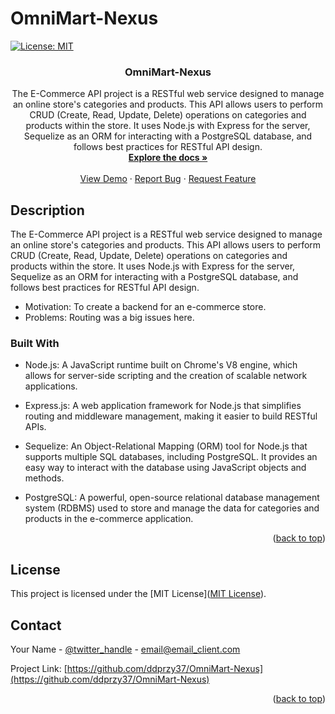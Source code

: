 # OmniMart-Nexus

[![License: MIT](https://img.shields.io/badge/License-MIT-yellow.svg)](https://opensource.org/licenses/MIT)




<h3 align="center">OmniMart-Nexus</h3>

  <p align="center">
    The E-Commerce API project is a RESTful web service designed to manage an online store's categories and products. This API allows users to perform CRUD (Create, Read, Update, Delete) operations on categories and products within the store. It uses Node.js with Express for the server, Sequelize as an ORM for interacting with a PostgreSQL database, and follows best practices for RESTful API design.
    <br />
    <a href="https://github.com/ddprzy37/OmniMart-Nexus/"><strong>Explore the docs »</strong></a>
    <br />
    <br />
    <a href="https://github.com/ddprzy37/OmniMart-Nexus/">View Demo</a>
    ·
    <a href="https://github.com/ddprzy37/OmniMart-Nexus/issues/new?labels=bug&template=bug-report---.md">Report Bug</a>
    ·
    <a href="https://github.com/ddprzy37/OmniMart-Nexus/issues/new?labels=enhancement&template=feature-request---.md">Request Feature</a>
  </p>
</div>

## Description

The E-Commerce API project is a RESTful web service designed to manage an online store's categories and products. This API allows users to perform CRUD (Create, Read, Update, Delete) operations on categories and products within the store. It uses Node.js with Express for the server, Sequelize as an ORM for interacting with a PostgreSQL database, and follows best practices for RESTful API design.

- Motivation: To create a backend for an e-commerce store.
- Problems: Routing was a big issues here.


### Built With
* Node.js: A JavaScript runtime built on Chrome's V8 engine, which allows for server-side scripting and the creation of scalable network applications.

* Express.js: A web application framework for Node.js that simplifies routing and middleware management, making it easier to build RESTful APIs.

* Sequelize: An Object-Relational Mapping (ORM) tool for Node.js that supports multiple SQL databases, including PostgreSQL. It provides an easy way to interact with the database using JavaScript objects and methods.

* PostgreSQL: A powerful, open-source relational database management system (RDBMS) used to store and manage the data for categories and products in the e-commerce application.


<p align="right">(<a href="#readme-top">back to top</a>)</p>




## License

This project is licensed under the [MIT License]([MIT License](https://opensource.org/licenses/MIT)).


## Contact

Your Name - [@twitter_handle](https://twitter.com/twitter_handle) - email@email_client.com

Project Link: [https://github.com/ddprzy37/OmniMart-Nexus](https://github.com/ddprzy37/OmniMart-Nexus)

<p align="right">(<a href="#readme-top">back to top</a>)</p>

